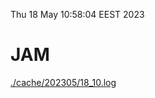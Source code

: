 Thu 18 May 10:58:04 EEST 2023
# JAM
<a href='./cache/202305/18_10.log'>./cache/202305/18_10.log</a>
